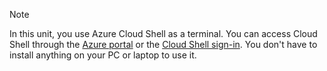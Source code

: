 > [!NOTE]
> In this unit, you use Azure Cloud Shell as a terminal. You can access Cloud Shell through the [Azure portal](https://portal.azure.com/) or the [Cloud Shell sign-in](https://shell.azure.com). You don't have to install anything on your PC or laptop to use it.
